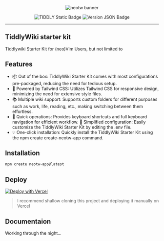 <center>
    <img src="https://cdn.jsdelivr.net/gh/oeyoews/tiddlywiki-starter-kit@main/img/snapshot02.png" alt="neotw banner" title="tiddlywiki starter kit"/>

![TIDDLY Static Badge](https://img.shields.io/badge/Tiddlywiki5-neotw-green?style=for-the-badge&logo=tiddlywiki) ![Version JSON Badge](https://img.shields.io/badge/dynamic/json?url=https%3A%2F%2Fgithub.com%2Foeyoews%2Ftiddlywiki-starter-kit%2Fraw%2Fmain%2Fpackage.json&query=version&style=for-the-badge&logo=tiddlywiki&label=version)

</center>

<hr>

## TiddlyWiki starter kit

Tiddlywiki Starter Kit for (neo)Vim Users, but not limited to

## Features

- 📦 Out of the box: TiddlyWiki Starter Kit comes with most configurations pre-packaged, reducing the need for tedious setup.
- 🎨 Powered by Tailwind CSS: Utilizes Tailwind CSS for responsive design, minimizing the need for extensive style files.
- 📚️ Multiple wiki support: Supports custom folders for different purposes such as work, life, reading, etc., making switching between them effortless.
- 🚀 Quick operations: Provides keyboard shortcuts and full keyboard navigation for efficient workflow.
  🔧 Simplified configuration: Easily customize the TiddlyWiki Starter Kit by editing the .env file.
- 💡 One-click installation: Quickly install the TiddlyWiki Starter Kit using the npm create create-neotw-app command.

## Installation

```bash
npm create neotw-app@latest
```

## Deploy

<!-- https://vercel.com/docs/deploy-button -->
<a target="_blank" href="https://vercel.com/new/clone?repository-url=https%3A%2F%2Fgithub.com%2Foeyoews%2Ftiddlywiki-starter-kit">
    <img src="https://vercel.com/button" alt="Deploy with Vercel" />
</a>

> I recommend shallow cloning this project and deploying it manually on Vercel

## Documentaion

Working through the night...
